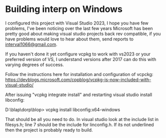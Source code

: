 # Building interp on Windows

I configured this project with Visual Studio 2023, I hope you have few problems, I've been noticing
over the last few years Microsoft has been pretty good about making visual studio projects back rev
compatible, if you have problems would love to hear about them, send reports to
interval1066@gmail.com.

If you haven't done it yet configure vcpkg to work with vs2023 or your preferred version of VS, I
understand versions after 2017 can do this with varying degrees of success.

Follow the instructions here for installation and configuration of vcpckg:
https://devblogs.microsoft.com/cppblog/vcpkg-is-now-included-with-visual-studio/

After issuing "vcpkg integrate install" and restarting visual studio install libconfig:

D:\blap\dorp\blop> vcpkg install libconfig:x64-windows

That should be all you need to do. In visual studio look at the include list in filesys.h; line
7 should be the include for linconfig.h. If its not underlined then the project is probably
ready to build.

